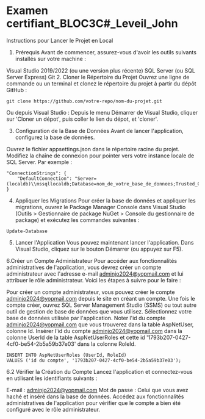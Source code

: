 # Examen certifiant_BLOC3C#_Leveil_John

Instructions pour Lancer le Projet en Local
1. Prérequis
Avant de commencer, assurez-vous d'avoir les outils suivants installés sur votre machine :

Visual Studio 2019/2022 (ou une version plus récente)
SQL Server (ou SQL Server Express)
Git
2. Cloner le Répertoire du Projet
Ouvrez une ligne de commande ou un terminal et clonez le répertoire du projet à partir du dépôt GitHub :
```
git clone https://github.com/votre-repo/nom-du-projet.git
```
Ou depuis Visual Studio :
Depuis le menu Démarrer de Visual Studio, cliquer sur 'Cloner un dépot', puis coller le lien du dépot, et 'cloner'.

3. Configuration de la Base de Données
Avant de lancer l'application, configurez la base de données.

Ouvrez le fichier appsettings.json dans le répertoire racine du projet.
Modifiez la chaîne de connexion pour pointer vers votre instance locale de SQL Server. Par exemple :
```
"ConnectionStrings": {
    "DefaultConnection": "Server=(localdb)\\mssqllocaldb;Database=nom_de_votre_base_de_donnees;Trusted_Connection=True;MultipleActiveResultSets=true"
}
```

4. Appliquer les Migrations
Pour créer la base de données et appliquer les migrations, ouvrez le Package Manager Console dans Visual Studio (Outils > Gestionnaire de package NuGet > Console du gestionnaire de package) et exécutez les commandes suivantes :
```
Update-Database
```

5. Lancer l'Application
Vous pouvez maintenant lancer l'application. Dans Visual Studio, cliquez sur le bouton Démarrer (ou appuyez sur F5).

6.Créer un Compte Administrateur
Pour accéder aux fonctionnalités administratives de l'application, vous devrez créer un compte administrateur avec l'adresse e-mail adminjo2024@yopmail.com et lui attribuer le rôle administrateur. Voici les étapes à suivre pour le faire :

Pour créer un compte administrateur, vous pouvez créer le compte adminjo2024@yopmail.com depuis le site en créant un compte.
Une fois le compte créer, ouvrez SQL Server Management Studio (SSMS) ou tout autre outil de gestion de base de données que vous utilisez.
Sélectionnez votre base de données utilisée par l'application.
Noter l'id du compte adminjo2024@yopmail.com que vous trouverez dans la table AspNetUser, colonne Id.
Insérer l'id du compte adminjo2024@yopmail.com dans la colonne UserId de la table AspNetUserRoles et cette id '1793b207-0427-4cf0-be54-2b5a59b37e03' dans la colonne RoleId.
```
INSERT INTO AspNetUserRoles (UserId, RoleId)
VALUES ('id du compte', '1793b207-0427-4cf0-be54-2b5a59b37e03');
```

6.2 Vérifier la Création du Compte
Lancez l'application et connectez-vous en utilisant les identifiants suivants :

E-mail : adminjo2024@yopmail.com
Mot de passe : Celui que vous avez haché et inséré dans la base de données.
Accédez aux fonctionnalités administratives de l'application pour vérifier que le compte a bien été configuré avec le rôle administrateur.
